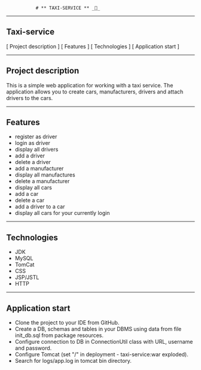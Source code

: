                # ** TAXI-SERVICE ** _🚕_

-------

## Taxi-service
  [ Project description ]
  [ Features ]
  [ Technologies ]
  [ Application start ]

---------------

## **Project description**

This is a simple web application for working with a taxi service. 
The application allows you to create cars, manufacturers, drivers and attach drivers to the cars.

---------------

## **Features**
- register as driver
- login as driver
- display all drivers
- add a driver
- delete a driver
- add a manufacturer 
- display all manufactures
- delete a manufacturer
- display all cars
- add a car
- delete a car
- add a driver to a car
- display all cars for your currently login 

---------------------------------

## **Technologies**
- JDK
- MySQL
- TomCat
- CSS
- JSP/JSTL
- HTTP

-------
## **Application start**
* Clone the project to your IDE from GitHub.
* Create a DB, schemas and tables in your DBMS using data from file init_db.sql from package resources.
* Configure connection to DB in ConnectionUtil class with URL, username and password.
* Configure Tomcat (set "/" in deployment - taxi-service:war exploded).
* Search for logs/app.log in tomcat bin directory.